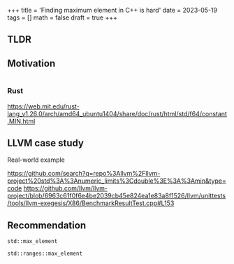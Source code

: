 +++
title = 'Finding maximum element in C++ is hard'
date = 2023-05-19
tags = []
math = false
draft = true
+++

## TLDR

## Motivation

```c++

```

### Rust

https://web.mit.edu/rust-lang_v1.26.0/arch/amd64_ubuntu1404/share/doc/rust/html/std/f64/constant.MIN.html

## LLVM case study

Real-world example

https://github.com/search?q=repo%3Allvm%2Fllvm-project%20std%3A%3Anumeric_limits%3Cdouble%3E%3A%3Amin&type=code
https://github.com/llvm/llvm-project/blob/6963c61f0f6e4be2039cb45e824ea1e83a8f1526/llvm/unittests/tools/llvm-exegesis/X86/BenchmarkResultTest.cpp#L153

## Recommendation

`std::max_element`

`std::ranges::max_element`
